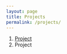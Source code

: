 ```yaml
---
layout: page
title: Projects
permalink: /projects/
---
```


1. [Project](www.reddit.com)
2. Project
